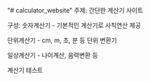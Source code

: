 "# calculator_website"
주제: 간단한 계산기 사이트

구성:
숫자계산기 - 기본적인 계산기로 사칙연산 제공

단위계산기 - cm, m, 초, 분 등 단위 변환기

일상계산기 - 나이계산, 음력변환 등

계산기 테스트
